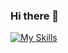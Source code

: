 ### Hi there 👋
[![My Skills](https://skillicons.dev/icons?i=js,html,css,sass,bootstrap,mongodb,netlify,nodejs,react,express,git,github)](https://skillicons.dev)

<!--
**miguelbanos95/miguelbanos95** is a ✨ _special_ ✨ repository because its `README.md` (this file) appears on your GitHub profile.

Here are some ideas to get you started:

- 🔭 I’m currently working on ...
- 🌱 I’m currently learning ...
- 👯 I’m looking to collaborate on ...
- 🤔 I’m looking for help with ...
- 💬 Ask me about ...
- 📫 How to reach me: ...
- 😄 Pronouns: ...
- ⚡ Fun fact: ...
-->
